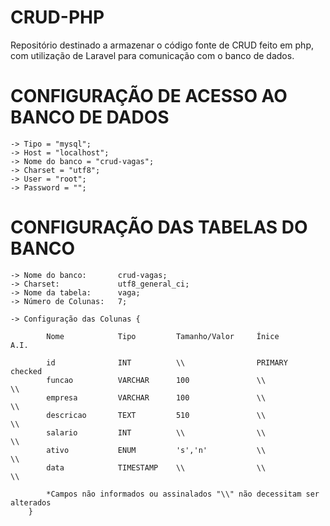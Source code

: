 
# CRUD-PHP
Repositório destinado a armazenar o código fonte de CRUD feito em php, com utilização de Laravel para comunicação com o banco de dados.


# CONFIGURAÇÃO DE ACESSO AO BANCO DE DADOS
    -> Tipo = "mysql";
    -> Host = "localhost";
    -> Nome do banco = "crud-vagas";
    -> Charset = "utf8";
    -> User = "root";
    -> Password = "";


# CONFIGURAÇÃO DAS TABELAS DO BANCO
    -> Nome do banco:       crud-vagas;
    -> Charset:             utf8_general_ci;
    -> Nome da tabela:      vaga;
    -> Número de Colunas:   7;

    -> Configuração das Colunas {

            Nome            Tipo         Tamanho/Valor     Ínice           A.I.

            id              INT          \\                PRIMARY         checked
            funcao          VARCHAR      100               \\              \\
            empresa         VARCHAR      100               \\              \\
            descricao       TEXT         510               \\              \\
            salario         INT          \\                \\              \\
            ativo           ENUM         's','n'           \\              \\
            data            TIMESTAMP    \\                \\              \\

            *Campos não informados ou assinalados "\\" não decessitam ser alterados
        }
